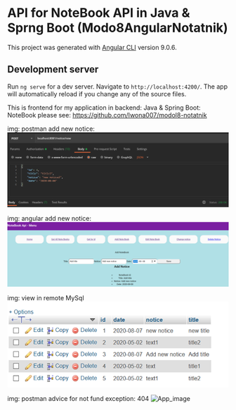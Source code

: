 # API for NoteBook API in Java & Sprng Boot (Modo8AngularNotatnik)
This project was generated with [Angular CLI](https://github.com/angular/angular-cli) version 9.0.6.
## Development server
Run `ng serve` for a dev server. Navigate to `http://localhost:4200/`. 
The app will automatically reload if you change any of the source files.

This is frontend for my application in backend:
 Java & Spring Boot: NoteBook
 please see: https://github.com/Iwona007/modol8-notatnik

img: postman add new notice:
![App_image](https://github.com/Iwona007/modol8-notatnik-angular/blob/master/src/img/add-new.PNG)

img: angular add new notice:
![App_image](https://github.com/Iwona007/modol8-notatnik-angular/blob/master/src/img/angular-add-new.PNG)

img: view in remote MySql
![App_image](https://github.com/Iwona007/modol8-notatnik-angular/blob/master/src/img/DB-note_books.PNG)

img: postman advice for not fund exception: 404
![App_image](src/main/resources/img/status-404-advice.PNG)

